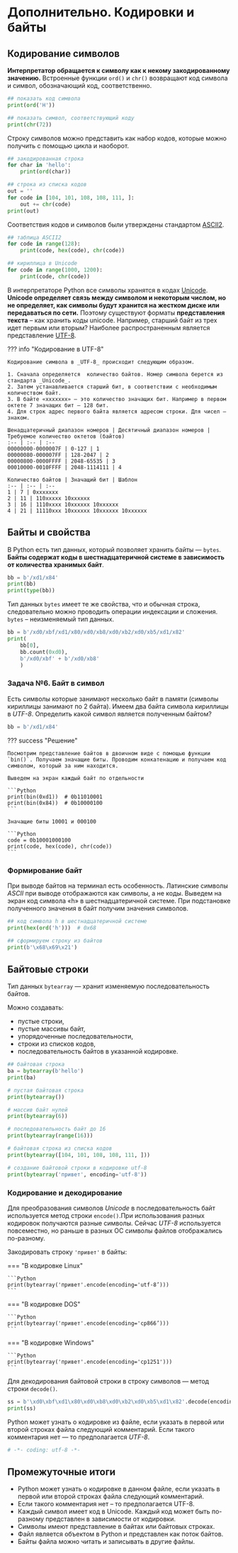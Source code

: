 # Дополнительно. Кодировки и байты

## Кодирование символов

**Интерпретатор обращается к символу как к некому закодированному значению.** Встроенные функции `ord()` и `chr()` возвращают код символа и символ, обозначающий код, соответственно.

```Python
## показать код символа
print(ord('H'))

## показать символ, соответствующий коду
print(chr(72))
```

Строку символов можно представить как набор кодов, которые можно получить с помощью цикла и наоборот.

```Python
## закодированная строка
for char in 'hello':
    print(ord(char))

## строка из списка кодов
out = ''
for code in [104, 101, 108, 108, 111, ]:
    out += chr(code)
print(out)
```

Соответствия кодов и символов были утверждены стандартом [ASCII2](https://ru.wikipedia.org/wiki/ASCII).

```Python
## таблица ASCII2
for code in range(128):
    print(code, hex(code), chr(code))

## кириллица в Unicode
for code in range(1000, 1200):
    print(code, chr(code))
```

В интерпретаторе Python все символы хранятся в кодах [Unicode](https://symbl.cc/en/unicode/blocks/basic-latin/). **Unicode определяет связь между символом и некоторым числом, но не определяет, как символы будут хранится на жестком диске или передаваться по сети.** Поэтому существуют форматы **представления текста** – как хранить коды unicode. Например, старший байт из трех идет первым или вторым? Наиболее распространенным является представление [UTF-8](https://ru.wikipedia.org/wiki/UTF-8).

??? info "Кодирование в UTF-8"

    Кодирование символа в _UTF-8_ происходит следующим образом.

    1. Сначала определяется  количество байтов. Номер символа берется из стандарта _Unicode_. 
    2. Затем устанавливается старший бит, в соответствии с необходимым количеством байт. 
    3. В байте «xхххххx» – это количество значащих бит. Например в первом октете 7 значащих бит – 128 бит.
    4. Для строк адрес первого байта является адресом строки. Для чисел – знаком.

    Шенадцатеричный диапазон номеров | Десятичный диапазон номеров | Требуемое количество октетов (байтов)
    :-- | :-- | :--
    00000000-0000007F | 0-127 | 1
    00000080-000007FF | 128-2047 | 2
    00000800-0000FFFF | 2048-65535 | 3
    00010000-0010FFFF | 2048-1114111 | 4

    Количество байтов | Значащий бит | Шаблон
    :-- | :-- | :--
    1 | 7 | 0xxxxxxx
    2 | 11 | 110xxxxx 10xxxxxx
    3 | 16 | 1110xxxx 10xxxxxx 10xxxxxx
    4 | 21 | 11110xxx 10xxxxxx 10xxxxxx 10xxxxxx

## Байты и свойства

В Python есть тип данных, который позволяет хранить байты — `bytes`. **Байты содержат коды в шестнадцатеричной системе в зависимость от количества хранимых байт**.

```Python
bb = b'/xd1/x84'
print(bb)
print(type(bb))
```

Тип данных `bytes` имеет те же свойства, что и обычная строка, следовательно можно проводить операции индексации и сложения. `bytes` – неизменяемый тип данных.

```Python
bb = b'/xd0/xbf/xd1/x80/xd0/xb8/xd0/xb2/xd0/xb5/xd1/x82'
print(
    bb[0],
    bb.count(0xd0),
    b'/xd0/xbf' + b'/xd0/xb8'
    )
```

### Задача №6. Байт в символ

Есть символы которые занимают несколько байт в памяти (символы кириллицы занимают по 2 байта). Имеем два байта символа кириллицы в _UTF-8_. Определить какой символ является полученным байтом?

```Python
bb = b'/xd1/x84'
```

??? success "Решение"

    Посмотрим представление байтов в двоичном виде с помощью функции `bin()`. Получаем значащие биты. Проводим конкатенацию и получаем код символом, который за ним находится.

    Выведем на экран каждый байт по отдельности

    ```Python
    print(bin(0xd1))  # 0b11010001
    print(bin(0x84))  # 0b10000100
    ```

    Значащие биты 10001 и 000100

    ```Python
    code = 0b10001000100
    print(code, hex(code), chr(code))
    ```

### Формирование байт

При выводе байтов на терминал есть особенность. Латинские символы _ASCII_ при выводе отображаются как символы, а не коды. Выведем на экран код символа «h» в шестнадцатеричной системе. При подстановке полученного значения в байт получим значения символов.

```Python
## код символа h в шестнадцатеричной системе
print(hex(ord('h')))  # 0x68

## сформируем строку из байтов
print(b'\x68\x69\x21')
```

## Байтовые строки

Тип данных `bytearray` — хранит изменяемую последовательность байтов.

Можно создавать:

* пустые строки,
* пустые массивы байт,
* упорядоченные последовательности,
* строки из списков кодов,
* последовательность байтов в указанной кодировке.

```Python
## байтовая строка
ba = bytearray(b'hello')
print(ba)

# пустая байтовая строка
print(bytearray())

# массив байт нулей
print(bytearray(6))

# последовательность байт до 16
print(bytearray(range(16))) 

# байтовая строка из списка кодов
print(bytearray([104, 101, 108, 108, 111, ]))

# создание байтовой строки в кодировке utf-8
print(bytearray('привет', encoding='utf-8'))
```

### Кодирование и декодирование

Для преобразования символов _Unicode_ в последовательность байт используется метод строки `encode()`.При использования разных кодировок получаются разные символы. Сейчас _UTF-8_ используется повсеместно, но раньше в разных ОС символы файлов отображались по-разному.

Закодировать строку `'привет'` в байты:

=== "В кодировке Linux"

    ```Python
    print(bytearray('привет'.encode(encoding='utf-8’)))
    ```

=== "В кодировке DOS"

    ```Python
    print(bytearray('привет'.encode(encoding='cp866’)))
    ```

=== "В кодировке Windows"

    ```Python
    print(bytearray('привет'.encode(encoding='cp1251'))) 
    ```

Для декодирования байтовой строки в строку символов — метод строки `decode()`.

```Python
ss = b'\xd0\xbf\xd1\x80\xd0\xb8\xd0\xb2\xd0\xb5\xd1\x82'.decode(encoding='cp1251')
print(ss) 
```

Python может узнать о кодировке из файле, если указать в первой или второй строках файла следующий комментарий. Если такого комментария нет — то предполагается _UTF-8_.

```Python
# -*- coding: utf-8 -*-
```

## Промежуточные итоги

* Python может узнать о кодировке в данном файле, если указать в первой или второй строках файла следующий комментарий.
* Если такого комментария нет – то предполагается UTF-8.
* Каждый символ имеет код в Unicode. Каждый код может быть по-разному представлен в зависимости от кодировки.
* Символы имеют представление в байтах или байтовых строках.
* Файл является объектом в Python и представлен как поток байтов.
* Байты файла можно читать и записывать в другие файлы.
